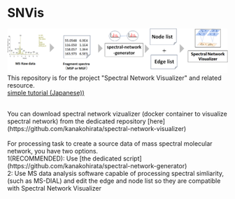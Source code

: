 # SNVis
![vis](visflow.png)
This repository is for the project "Spectral Network Visualizer" and related resource.
<br>
[simple tutorial (Japanese))](tutorial20230925.pdf)

<br>
You can download spectral network vizualizer (docker container to visualize spectral network) 
from the dedicated repository [here](https://github.com/kanakohirata/spectral-network-visualizer)
<br>
<br>
For processing task to create a source data of mass spectral molecular network, you have two options. <br>
1(RECOMMENDED): Use [the dedicated script](https://github.com/kanakohirata/spectral-network-generator)<br>
2: Use MS data analysis software capable of processing spectral simliarity, (such as MS-DIAL) and edit the edge and node list so they are compatible with Spectral Network Visualizer

